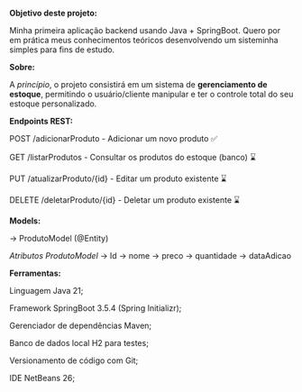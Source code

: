 **Objetivo deste projeto:**

Minha primeira aplicação backend usando Java + SpringBoot. Quero por em prática meus conhecimentos teóricos desenvolvendo um sisteminha simples para fins de estudo.

**Sobre:**

A *princípio*, o projeto consistirá em um sistema de **gerenciamento de estoque**, permitindo o usuário/cliente manipular e ter o controle total do seu estoque personalizado.

**Endpoints REST:**

POST /adicionarProduto - Adicionar um novo produto ✅️ 

GET /listarProdutos - Consultar os produtos do estoque (banco) ⌛

PUT /atualizarProduto/{id} - Editar  um produto existente ⌛

DELETE /deletarProduto/{id} - Deletar um produto existente ⌛

**Models:**

→ ProdutoModel (@Entity)

*Atributos ProdutoModel*
→ Id
→ nome
→ preco
→ quantidade
→ dataAdicao

**Ferramentas:**

Linguagem Java 21;

Framework SpringBoot 3.5.4 (Spring Initializr);

Gerenciador de dependências Maven;

Banco de dados local H2 para testes;

Versionamento de código com Git;

IDE NetBeans 26;

